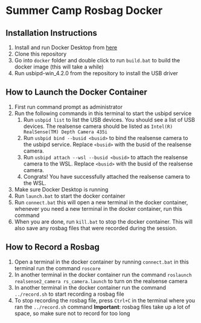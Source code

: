 # Summer Camp Rosbag Docker

## Installation Instructions
1. Install and run Docker Desktop from [here](https://www.docker.com/products/docker-desktop)
2. Clone this repository
3. Go into `docker` folder and double click to run `build.bat` to build the docker image (this will take a while)
4. Run usbipd-win_4.2.0 from the repository to install the USB driver

## How to Launch the Docker Container
1. First run command prompt as administrator
2. Run the following commands in this terminal to start the usbipd service
   1. Run `usbpid list` to list the USB devices. You should see a list of USB devices. The realsense camera should be listed as `Intel(R) RealSense(TM) Depth Camera 435i`
   2. Run `usbpid bind --busid <busid>` to bind the realsense camera to the usbipd service. Replace `<busid>` with the busid of the realsense camera.
   3. Run `usbipd attach --wsl --busid <busid>` to attach the realsense camera to the WSL. Replace `<busid>` with the busid of the realsense camera.
   4. Congrats! You have successfully attached the realsense camera to the WSL.
3. Make sure Docker Desktop is running
4. Run `launch.bat` to start the docker container
5. Run `connect.bat` this will open a new terminal in the docker container, whenever you need a new terminal in the docker container, run this command
6. When you are done, run `kill.bat` to stop the docker container. This will also save any rosbag files that were recorded during the session.

## How to Record a Rosbag
1. Open a terminal in the docker container by running `connect.bat` in this terminal run the command `roscore`
2. In another terminal in the docker container run the command `roslaunch realsense2_camera rs_camera.launch` to turn on the realsense camera
3. In another terminal in the docker container run the command `../record.sh` to start recording a rosbag file
4. To stop recording the rosbag file, press `Ctrl+C` in the terminal where you ran the `../record.sh` command
**Important**: rosbag files take up a lot of space, so make sure not to record for too long
